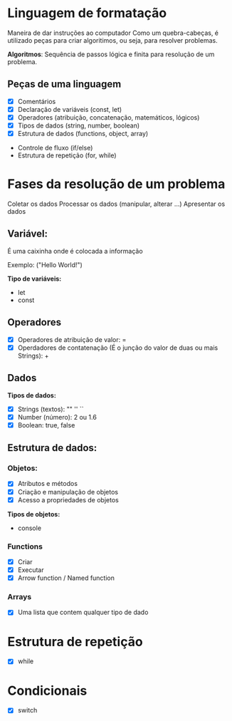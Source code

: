 # Linguagem de formatação

Maneira de dar instruções ao computador 
Como um quebra-cabeças, é utilizado peças para criar algoritimos, ou seja, para resolver problemas. 

**Algoritmos**: Sequência de passos lógica e finita para resolução de um problema.

## Peças de uma linguagem

- [x] Comentários
- [x] Declaração de variáveis (const, let)
- [x] Operadores (atribuição, concatenação, matemáticos, lógicos)
- [x] Tipos de dados (string, number, boolean)
- [x] Estrutura de dados (functions, object, array)
- Controle de fluxo (if/else)
- Estrutura de repetição (for, while)


# Fases da resolução de um problema

Coletar os dados
Processar os dados (manipular, alterar ...)
Apresentar os dados

## Variável:
É uma caixinha onde é colocada a informação

Exemplo: ("Hello World!")

**Tipo de variáveis:**

- let
- const

## Operadores

- [x] Operadores de atribuição de valor: =
- [x] Operdadores de contatenação (É o junção do valor de duas ou mais Strings): +

## Dados

**Tipos de dados:**

- [x] Strings (textos): "" '' ``
- [x] Number (número): 2 ou 1.6
- [x] Boolean: true, false

## Estrutura de dados:

### Objetos:

- [x] Atributos e métodos
- [x] Criação e manipulação de objetos
- [x] Acesso a propriedades de objetos

**Tipos de objetos:**

- console

### Functions

- [x] Criar
- [x] Executar
- [x] Arrow function / Named function

### Arrays

- [x] Uma lista que contem qualquer tipo de dado

# Estrutura de repetição

- [x] while

# Condicionais

- [x] switch